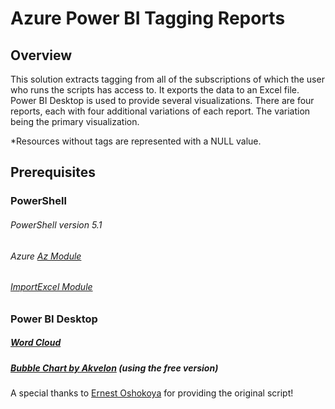 # Azure Power BI Tagging Reports

## Overview
This solution extracts tagging from all of the subscriptions of which the user who runs the scripts has access to. It exports the data to an Excel file. Power BI Desktop is used to provide several visualizations.  There are four reports, each with four additional variations of each report. The variation being the primary visualization.

*Resources without tags are represented with a NULL value.

## Prerequisites 

### PowerShell

###### PowerShell version 5.1
###### Azure [Az Module](https://aka.ms/az270)
###### [ImportExcel Module](https://aka.ms/importexcel542) 

### Power BI Desktop 

##### [Word Cloud](https://appsource.microsoft.com/en-us/product/power-bi-visuals/WA104380752?tab=Overview)
##### [Bubble Chart by Akvelon](https://appsource.microsoft.com/en-us/product/power-bi-visuals/WA104381340?tab=Overview) (using the free version)

A special thanks to [Ernest Oshokoya](https://github.com/eosho) for providing the original script!
